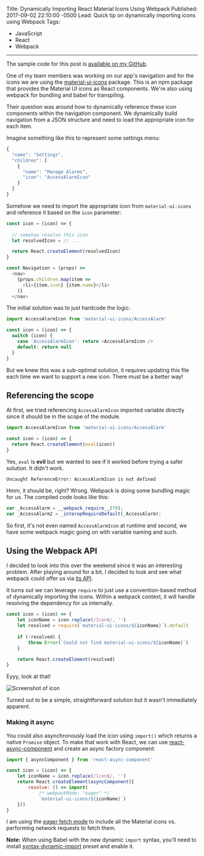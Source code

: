 Title: Dynamically Importing React Material Icons Using Webpack
Published: 2017-09-02 22:10:00 -0500
Lead: Quick tip on dynamically importing icons using Webpack
Tags:
- JavaScript
- React
- Webpack
---

The sample code for this post is [available on my GitHub](https://github.com/kamranayub/example-webpack-dynamic-import).

One of my team members was working on our app's navigation and for the icons we are using the [material-ui-icons](https://www.npmjs.com/package/material-ui-icons) package. This is an npm package that provides the Material UI icons as React components. We're also using webpack for bundling and babel for transpiling.

Their question was around how to dynamically reference these icon components within the navigation component. We dynamically build navigation from a JSON structure and need to load the appropriate icon for each item.

Imagine something like this to represent some settings menu:

```js
{
  "name": "Settings",
  "children": [
    {
      "name": "Manage Alarms",
      "icon": "AccessAlarmIcon"
    }
  ]
}
```

Somehow we need to import the appropriate icon from `material-ui-icons` and reference it based on the `icon` parameter:

```js
const icon = (icon) => {
  
  // somehow resolve this icon
  let resolvedIcon = // ...

  return React.createElement(resolvedIcon)
}

const Navigation = (props) =>
  <nav>
    {props.children.map(item => 
      <li>{item.icon} {item.name}</li>
    )}
  </nav>
```

The initial solution was to just hardcode the logic:

```js
import AccessAlarmIcon from 'material-ui-icons/AccessAlarm'

const icon = (icon) => {
  switch (icon) {
    case 'AccessAlarmIcon': return <AccessAlarmIcon />
    default: return null
  }
}
```

But we knew this was a sub-optimal solution, it requires updating this file each time we want to support a new icon. There must be a better way!

## Referencing the scope

At first, we tried referencing `AccessAlarmIcon` imported variable directly since it should be in the scope of the module.

```js
import AccessAlarmIcon from 'material-ui-icons/AccessAlarm'

const icon = (icon) => {
  return React.createElement(eval(icon))
}
```

Yes, `eval` is **evil** but we wanted to see if it worked before trying a safer solution. It didn't work.

    Uncaught ReferenceError: AccessAlarmIcon is not defined

Hmm, it should be, right? Wrong. Webpack is doing some bundling magic for us. The compiled code looks like this:

```js
var _AccessAlarm = __webpack_require__(70);
var _AccessAlarm2 = _interopRequireDefault(_AccessAlarm);
```

So first, it's not even named `AccessAlarmIcon` at runtime and second, we have some webpack magic going on with variable naming and such.

## Using the Webpack API

I decided to look into this over the weekend since it was an interesting problem. After playing around for a bit, I decided to look and see what webpack could offer us via [its API](https://webpack.js.org/api/module-methods/).

It turns out we can leverage `require` to just use a convention-based method of dynamically importing the icons. Within a webpack context, it will handle resolving the dependency for us internally.

```js
const icon = (icon) => {
    let iconName = icon.replace(/Icon$/, '')
    let resolved = require(`material-ui-icons/${iconName}`).default
    
    if (!resolved) {
        throw Error(`Could not find material-ui-icons/${iconName}`)
    }

    return React.createElement(resolved)
}
```

Eyyy, look at that!

![Screenshot of icon](https://user-images.githubusercontent.com/563819/30000066-cacbb048-9024-11e7-9770-ae750984fb59.png)

Turned out to be a simple, straightforward solution but it wasn't immediately apparent.

### Making it async

You could also asynchronously load the icon using `import()` which returns a native `Promise` object. To make that work with React, we can use [react-async-component](https://github.com/ctrlplusb/react-async-component) and create an async factory component:

```js
import { asyncComponent } from 'react-async-component'

const icon = (icon) => {
    let iconName = icon.replace(/Icon$/, '')
    return React.createElement(asyncComponent({
        resolve: () => import(
            /* webpackMode: "eager" */
            `material-ui-icons/${iconName}`)
    }))
}
```

I am using the [*eager* fetch mode](https://webpack.js.org/api/module-methods/#import-) to include all the Material icons vs. performing network requests to fetch them.

**Note:** When using Babel with the new dynamic `import` syntax, you'll need to install [syntax-dynamic-import](https://babeljs.io/docs/plugins/syntax-dynamic-import/) preset and enable it.